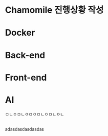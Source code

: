 # Chamomile 진행상황 작성 

# Docker 

# Back-end 

# Front-end 

# AI 

ㅁㄴㅇㅁㄴㅇㅁㅇㅁㄴㅇㅁㄴㅇㄴ 
<br>
<br> 


adasdasdasdasdas
